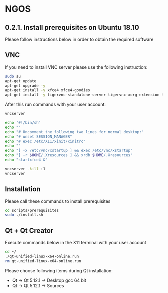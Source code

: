 NGOS
====

0.2.1. Install prerequisites on Ubuntu 18.10
--------------------------------------------

Please follow instructions below in order to obtain the required software

VNC
---

If you need to install VNC server please use the following instruction:

```sh
sudo su
apt-get update
apt-get upgrade -y
apt-get install -y xfce4 xfce4-goodies
apt-get install -y tigervnc-standalone-server tigervnc-xorg-extension tigervnc-viewer
```

After this run commands with your user account:

```sh
vncserver

echo '#!/bin/sh'                                                                       >  ~/.vnc/xstartup
echo ""                                                                                >> ~/.vnc/xstartup
echo "# Uncomment the following two lines for normal desktop:"                         >> ~/.vnc/xstartup
echo "# unset SESSION_MANAGER"                                                         >> ~/.vnc/xstartup
echo "# exec /etc/X11/xinit/xinitrc"                                                   >> ~/.vnc/xstartup
echo ""                                                                                >> ~/.vnc/xstartup
echo "[ -x /etc/vnc/xstartup ] && exec /etc/vnc/xstartup"                              >> ~/.vnc/xstartup
echo "[ -r $HOME/.Xresources ] && xrdb $HOME/.Xresources"                              >> ~/.vnc/xstartup
echo "startxfce4 &"                                                                    >> ~/.vnc/xstartup

vncserver -kill :1
vncserver
```

Installation
------------

Please call these commands to install prerequisites

```sh
cd scripts/prerequisites
sudo ./install.sh
```

Qt + Qt Creator
---------------

Execute commands below in the X11 terminal with your user account

```sh
cd ~/
./qt-unified-linux-x64-online.run
rm qt-unified-linux-x64-online.run
```

Please choose following items during Qt installation:
* Qt -> Qt 5.12.1 -> Desktop gcc 64 bit
* Qt -> Qt 5.12.1 -> Sources
